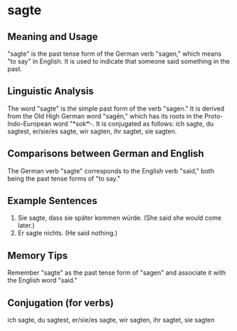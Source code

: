 # sagte
## Meaning and Usage
"sagte" is the past tense form of the German verb "sagen," which means "to say" in English. It is used to indicate that someone said something in the past.

## Linguistic Analysis
The word "sagte" is the simple past form of the verb "sagen." It is derived from the Old High German word "sagēn," which has its roots in the Proto-Indo-European word "*sokʷ-. It is conjugated as follows: ich sagte, du sagtest, er/sie/es sagte, wir sagten, ihr sagtet, sie sagten.

## Comparisons between German and English
The German verb "sagte" corresponds to the English verb "said," both being the past tense forms of "to say."

## Example Sentences
1. Sie sagte, dass sie später kommen würde. (She said she would come later.)
2. Er sagte nichts. (He said nothing.)

## Memory Tips
Remember "sagte" as the past tense form of "sagen" and associate it with the English word "said."

## Conjugation (for verbs)
ich sagte, du sagtest, er/sie/es sagte, wir sagten, ihr sagtet, sie sagten
